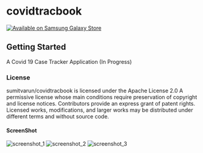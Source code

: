 # covidtracbook

<a href="https://galaxy.store/Co123vid"><img src="https://img.samsungapps.com/seller/images/badges/galaxyStore/png_big/GalaxyStore_English.png?ver=1599637432000" alt="Available on Samsung Galaxy Store" style="max-width: 100%; height: auto;"></a>



## Getting Started
A Covid 19 Case Tracker Application (In Progress)
### License

sumitvarun/covidtracbook is licensed under the
Apache License 2.0
A permissive license whose main conditions require preservation of copyright and license notices. Contributors provide an express grant of patent rights. Licensed works, modifications, and larger works may be distributed under different terms and without source code.


#### ScreenShot
![screenshot_1](https://user-images.githubusercontent.com/52107131/95053954-c15d8400-070e-11eb-90ce-10762301e63c.png)
![screenshot_2](https://user-images.githubusercontent.com/52107131/95053984-cc181900-070e-11eb-97e2-97e9ed057d76.png)
![screenshot_3](https://user-images.githubusercontent.com/52107131/95054001-d20dfa00-070e-11eb-81b0-56e8a635ffa3.png)

